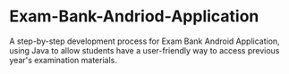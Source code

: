 # Exam-Bank-Andriod-Application
A step-by-step development process for Exam Bank Android Application, using Java to allow students have a user-friendly way to access previous year's examination materials.
